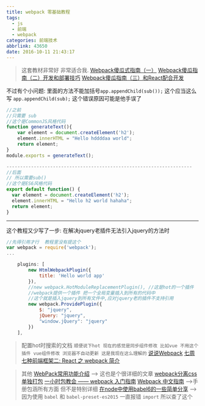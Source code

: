 ```yaml
---
title: webpack 零基础教程
tags:
  - js
  - 前端
  - webpack
categories: 前端技术
abbrlink: 43650
date: 2016-10-11 21:43:17
---
```



>这套教材非常好 非常适合我.
[Webpack傻瓜式指南（一）](https://zhuanlan.zhihu.com/p/20367175)
[Webpack傻瓜指南（二）开发和部署技巧](https://zhuanlan.zhihu.com/p/20397902)
[Webpack傻瓜指南（三）和React配合开发](https://zhuanlan.zhihu.com/p/20522487)

不过有个小问题: 里面的方法不能加括号`app.appendChild(sub());` 这个应当这么写 `app.appendChild(sub);` 这个错误原因可能是他手误了 

```js
//之前
//只需要 sub
//这个是CommonJS风格代码
function generateText(){
	var element = document.createElement('h2');
	element.innerHTML = "Hello hddddaa world";
	return element;
}
module.exports = generateText();

--------------------------------------------------------------------
//后面
// 所以需要sub()
//这个是ES6风格代码
export default function() {
  var element = document.createElement('h2');
  element.innerHTML = "Hello h2 world hahaha";
  return element;
}

```

<!--more-->

-----------------

这个教程又少写了一步:
在解决jquery老插件无法引入jquery的方法时
```js
//先得引用才行  教程里没有提这个
var webpack = require('webpack');
...

	plugins: [
		new HtmlWebpackPlugin({
			title: 'Hello world app'
		}),
		//new webpack.HotModuleReplacementPlugin(), //这是hot的一个插件
		//webpack提供一个插件 把一个全局变量插入到所有的代码中
		//这个就是插入jquery到所有文件中,应对jquery老的插件不支持引用
		new webpack.ProvidePlugin({
			$: "jquery",
			jQuery: "jquery",
			"window.jQuery": "jquery"
		})	
	],
```


> 配置hot时搜索的文档 `顺便说下hot 现在的感觉是同步组件修改 比如vue 不用这个插件 vue组件修改 浏览器不自动更新 这是我现在这么理解的`
[说说Webpack](http://my.oschina.net/bosscheng/blog/514638)
[七周七种前端框架二: React 之 webpack 简介](http://blog.csdn.net/lihongxun945/article/details/49942749)

>其他
[WebPack常用功能介绍](http://www.open-open.com/lib/view/open1450681593198.html) --> 这也是个很详细的文章
[webpack分离css单独打包](http://www.gowhich.com/blog/698)
[一小时包教会 —— webpack 入门指南](http://www.w2bc.com/Article/50764)
[Webpack 中文指南](http://webpackdoc.com/index.html)  -->手册包涵所有方面 但不是特别详细
[在node中使用babel6的一些简单分享](http://cnodejs.org/topic/56460e0d89b4b49902e7fbd3)  -->因为使用 `babel` 和 `babel-preset-es2015` 一直报错 `import` 所以查了这个